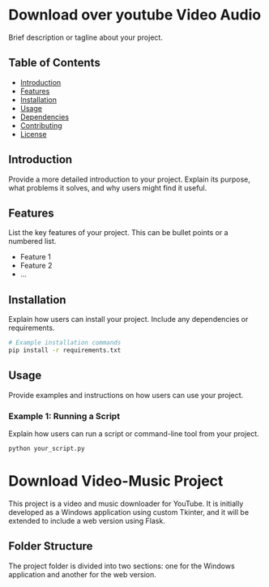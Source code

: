 # Download over youtube Video Audio

Brief description or tagline about your project.

## Table of Contents

- [Introduction](#introduction)
- [Features](#features)
- [Installation](#installation)
- [Usage](#usage)
- [Dependencies](#dependencies)
- [Contributing](#contributing)
- [License](#license)

## Introduction

Provide a more detailed introduction to your project. Explain its purpose, what problems it solves, and why users might find it useful.

## Features

List the key features of your project. This can be bullet points or a numbered list.

- Feature 1
- Feature 2
- ...

## Installation

Explain how users can install your project. Include any dependencies or requirements.

```bash
# Example installation commands
pip install -r requirements.txt
```

## Usage

Provide examples and instructions on how users can use your project.

### Example 1: Running a Script

Explain how users can run a script or command-line tool from your project.

```bash
python your_script.py
```
# Download Video-Music Project

This project is a video and music downloader for YouTube. It is initially developed as a Windows application using custom Tkinter, and it will be extended to include a web version using Flask.

## Folder Structure

The project folder is divided into two sections: one for the Windows application and another for the web version.
